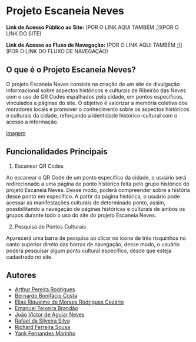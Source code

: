 # Projeto Escaneia Neves

**Link de Acesso Público ao Site:** [POR O LINK AQUI TAMBÉM ;)](POR O LINK DO SITE)

**Link de Acesso ao Fluxo de Navegação:** [POR O LINK AQUI TAMBÉM ;)](POR O LINK DO FLUXO DE NAVEGAÇÃO)

## O que é o Projeto Escaneia Neves?
O projeto Escaneia Neves consiste na criação de um site de divulgação informacional sobre aspectos históricos e culturais de Ribeirão das Neves com o uso de QR Codes espalhados pela cidade, em pontos específicos, vinculados a páginas do site. O objetivo é valorizar a memória coletiva dos moradores locais e promover o conhecimento sobre os aspectos históricos e culturais da cidade, reforçando a identidade histórico-cultural com o acesso a informação.

[imagem](https://imgur.com/a/bSxbyC9)


## Funcionalidades Principais
1.	Escanear QR Codes

Ao escanear o QR Code de um ponto específico da cidade, o usuário será redirecionado a uma página de ponto histórico feita pelo grupo histórico do projeto Escaneia Neves. Desse modo, poderá compreender sobre a história desse ponto em específico. A partir da página histórica, o usuário pode acessar as manifestações culturais de determinado ponto, assim, possibilitando a navegação de páginas históricas e culturais de ambos os grupos durante todo o uso do site do projeto Escaneia Neves.

2. Pesquisa de Pontos Culturais

Aparecerá uma barra de pesquisa ao clicar no ícone de três risquinhos no canto superior direito das barras de navegação, desse modo, o usuário poderá pesquisar algum ponto cultural específico, desde que esteja cadastrado no site.

## Autores
*	[Arthur Pereira Rodrigues](https://github.com/Arthur16-P)
* [Bernardo Bonifácio Costa](https://github.com/Bernas001)
* [Elias Riquelme de Moraes Rodrigues Cezário](https://github.com/EliasRick)
* [Emanuel Teixeira Brandão](https://github.com/emanuel0-1)
* [João Victor de Aguiar Neves](https://github.com/Joao-AguiarN)
* [Rafael da Silveira Silva](https://github.com/fabiocheng1)
*	[Richard Ferreira Sousa](https://github.com/richardfsousa)
* [Yank Fernandes Marinho](https://github.com/Yankraft)


